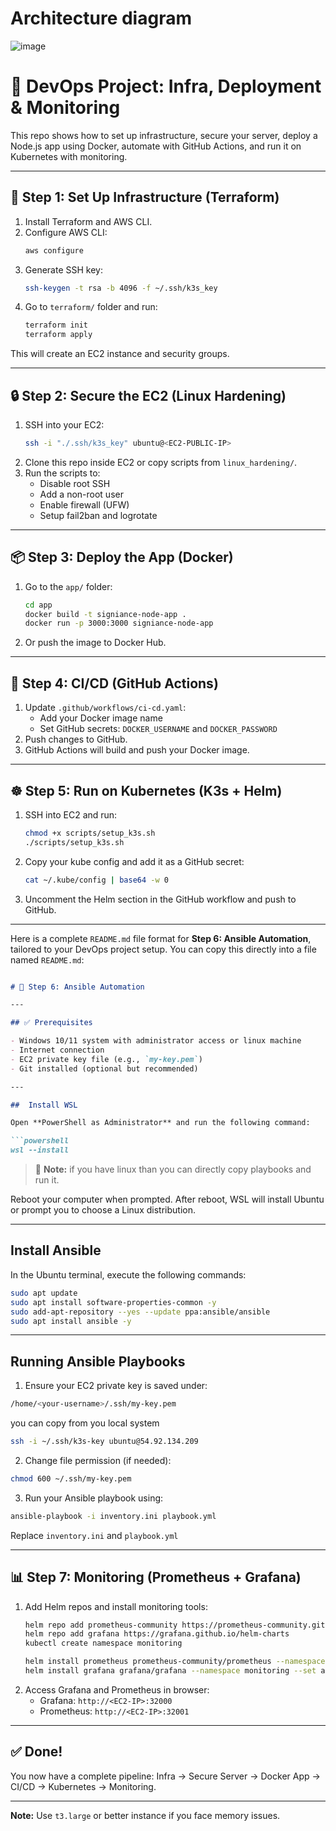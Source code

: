 # Architecture diagram
![image](https://github.com/user-attachments/assets/3a73ede3-71ce-4ebe-81e5-b72c43c0fe91)


# 🚀 DevOps Project: Infra, Deployment & Monitoring

This repo shows how to set up infrastructure, secure your server, deploy a Node.js app using Docker, automate with GitHub Actions, and run it on Kubernetes with monitoring.

---

## 🔧 Step 1: Set Up Infrastructure (Terraform)

1. Install Terraform and AWS CLI.
2. Configure AWS CLI:
   ```bash
   aws configure
   ```
3. Generate SSH key:
   ```bash
   ssh-keygen -t rsa -b 4096 -f ~/.ssh/k3s_key
   ```
4. Go to `terraform/` folder and run:
   ```bash
   terraform init
   terraform apply
   ```

This will create an EC2 instance and security groups.

---

## 🔒 Step 2: Secure the EC2 (Linux Hardening)

1. SSH into your EC2:
   ```bash
   ssh -i "./.ssh/k3s_key" ubuntu@<EC2-PUBLIC-IP>
   ```
2. Clone this repo inside EC2 or copy scripts from `linux_hardening/`.
3. Run the scripts to:
   - Disable root SSH
   - Add a non-root user
   - Enable firewall (UFW)
   - Setup fail2ban and logrotate

---

## 📦 Step 3: Deploy the App (Docker)

1. Go to the `app/` folder:
   ```bash
   cd app
   docker build -t signiance-node-app .
   docker run -p 3000:3000 signiance-node-app
   ```
2. Or push the image to Docker Hub.

---

## 🔁 Step 4: CI/CD (GitHub Actions)

1. Update `.github/workflows/ci-cd.yaml`:
   - Add your Docker image name
   - Set GitHub secrets: `DOCKER_USERNAME` and `DOCKER_PASSWORD`
2. Push changes to GitHub.
3. GitHub Actions will build and push your Docker image.

---

## ☸️ Step 5: Run on Kubernetes (K3s + Helm)

1. SSH into EC2 and run:
   ```bash
   chmod +x scripts/setup_k3s.sh
   ./scripts/setup_k3s.sh
   ```
2. Copy your kube config and add it as a GitHub secret:
   ```bash
   cat ~/.kube/config | base64 -w 0
   ```
3. Uncomment the Helm section in the GitHub workflow and push to GitHub.

---

Here is a complete `README.md` file format for **Step 6: Ansible Automation**, tailored to your DevOps project setup. You can copy this directly into a file named `README.md`:

````markdown

# 🔧 Step 6: Ansible Automation

---

## ✅ Prerequisites

- Windows 10/11 system with administrator access or linux machine 
- Internet connection
- EC2 private key file (e.g., `my-key.pem`)
- Git installed (optional but recommended)

---

##  Install WSL

Open **PowerShell as Administrator** and run the following command:

```powershell
wsl --install
````

> 📌 **Note:** if you have linux than you can directly copy playbooks and run it.

Reboot your computer when prompted. After reboot, WSL will install Ubuntu or prompt you to choose a Linux distribution.

---


##  Install Ansible

In the Ubuntu terminal, execute the following commands:

```bash
sudo apt update
sudo apt install software-properties-common -y
sudo add-apt-repository --yes --update ppa:ansible/ansible
sudo apt install ansible -y
```
---

## Running Ansible Playbooks

1. Ensure your EC2 private key is saved under:

```bash
/home/<your-username>/.ssh/my-key.pem
```
 
 you can copy from you local system 
 ```bash
 ssh -i ~/.ssh/k3s-key ubuntu@54.92.134.209
```

2. Change file permission (if needed):

```bash
chmod 600 ~/.ssh/my-key.pem
```

3. Run your Ansible playbook using:

```bash
ansible-playbook -i inventory.ini playbook.yml
```

Replace `inventory.ini` and `playbook.yml` 

---


## 📊 Step 7: Monitoring (Prometheus + Grafana)

1. Add Helm repos and install monitoring tools:
   ```bash
   helm repo add prometheus-community https://prometheus-community.github.io/helm-charts
   helm repo add grafana https://grafana.github.io/helm-charts
   kubectl create namespace monitoring

   helm install prometheus prometheus-community/prometheus --namespace monitoring
   helm install grafana grafana/grafana --namespace monitoring --set adminPassword='admin' --set service.type=NodePort
   ```
2. Access Grafana and Prometheus in browser:
   - Grafana: `http://<EC2-IP>:32000`
   - Prometheus: `http://<EC2-IP>:32001`

---

## ✅ Done!

You now have a complete pipeline: Infra → Secure Server → Docker App → CI/CD → Kubernetes → Monitoring.

---

**Note:** Use `t3.large` or better instance if you face memory issues.
